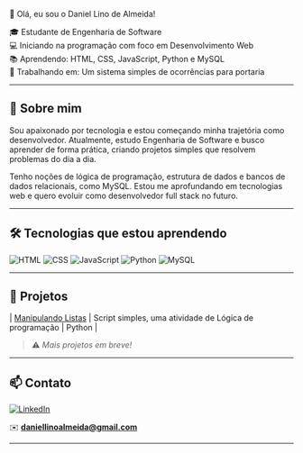  👋 Olá, eu sou o Daniel Lino de Almeida!

🎓 Estudante de Engenharia de Software  
💻 Iniciando na programação com foco em Desenvolvimento Web  
📚 Aprendendo: HTML, CSS, JavaScript, Python e MySQL  
🔧 Trabalhando em: Um sistema simples de ocorrências para portaria

---

## 🚀 Sobre mim

Sou apaixonado por tecnologia e estou começando minha trajetória como desenvolvedor. Atualmente, estudo Engenharia de Software e busco aprender de forma prática, criando projetos simples que resolvem problemas do dia a dia.

Tenho noções de lógica de programação, estrutura de dados e bancos de dados relacionais, como MySQL. Estou me aprofundando em tecnologias web e quero evoluir como desenvolvedor full stack no futuro.

---

## 🛠️ Tecnologias que estou aprendendo

![HTML](https://img.shields.io/badge/HTML5-E34F26?style=flat&logo=html5&logoColor=white)
![CSS](https://img.shields.io/badge/CSS3-1572B6?style=flat&logo=css3&logoColor=white)
![JavaScript](https://img.shields.io/badge/JavaScript-F7DF1E?style=flat&logo=javascript&logoColor=black)
![Python](https://img.shields.io/badge/Python-3776AB?style=flat&logo=python&logoColor=white)
![MySQL](https://img.shields.io/badge/MySQL-4479A1?style=flat&logo=mysql&logoColor=white)

---

## 📂 Projetos

| [Manipulando Listas](https://github.com/Dev-Daniels/manipulando-listas.git) | Script simples, uma atividade de Lógica de programação | Python |


> ⚠️ *Mais projetos em breve!*

---

## 📫 Contato

[![LinkedIn](https://img.shields.io/badge/-LinkedIn-blue?style=flat-square&logo=linkedin)](https://www.linkedin.com/in/daniel-lino-de-almeida-0159a4189/)
  
✉️ **daniellinoalmeida@gmail.com**

---
